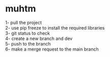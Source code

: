 # muhtm

1- pull the project  <br>
2- use pip freeze to install the required libraries  <br>
3- git status to check    <br>
4- create a new branch and dev  <br>
5- push to the branch  <br>
6- make a merge request to the main branch  <br>
